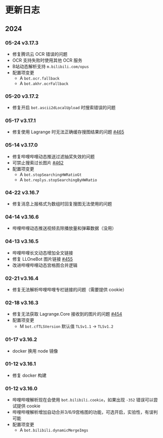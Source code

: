 # 更新日志

## 2024

### 05-24 v3.17.3

- 修复腾讯云 OCR 错误的问题
- OCR 支持失败时使用其他 OCR 服务
- B站动态解析支持 `m.bilibili.com/opus`
- 配置项变更
  - A `bot.ocr.fallback`
  - A `bot.akhr.ocrFallback`

### 05-20 v3.17.2

- 修复开启 `bot.ascii2dLocalUpload` 时搜索错误的问题

### 05-17 v3.17.1

- 修复使用 Lagrange 时无法正确缓存搜图结果的问题 [#465](../../issues/465)

### 05-14 v3.17.0

- 修复哔哩哔哩动态推送过滤抽奖失效的问题
- 可禁止搜索过长图片 [#462](../../issues/462)
- 配置项变更
  - A `bot.stopSearchingHWRatioGt`
  - A `bot.replys.stopSearchingByHWRatio`

### 04-22 v3.16.7

- 修复消息上报格式为数组时回复搜图无法使用的问题

### 04-14 v3.16.6

- 哔哩哔哩动态推送视频去除播放量和弹幕数据（没用）

### 04-13 v3.16.5

- 哔哩哔哩长文动态增加全文链接
- 修复 LLOneBot 图片链接 [#455](../../issues/455)
- 改进哔哩哔哩动态宫格图合并逻辑

### 02-21 v3.16.4

- 修复无法解析哔哩哔哩专栏链接的问题（需要提供 cookie）

### 02-18 v3.16.3

- 修复无法获取 Lagrange.Core 接收到的图片的问题 [#454](../../issues/454)
- 配置项变更
  - M `bot.cfTLSVersion` 默认值 `TLSv1.1` -> `TLSv1.2`

### 01-17 v3.16.2

- docker 换用 node 镜像

### 01-12 v3.16.1

- 修复 docker 构建

### 01-12 v3.16.0

- 哔哩哔哩解析现在会使用 `bot.bilibili.cookie`，如果出现 `-352` 错误可以尝试提供 cookie
- 哔哩哔哩解析增加自动合并3/6/9宫格图的功能，可选开启，实验性，有误判可能
- 配置项变更
  - A `bot.bilibili.dynamicMergeImgs`
